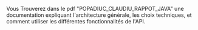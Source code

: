 Vous Trouverez dans le pdf "POPADIUC_CLAUDIU_RAPPOT_JAVA"  une documentation expliquant l'architecture générale, les choix techniques, et comment utiliser les
différentes fonctionnalités de l'API.
